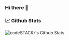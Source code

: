 ### Hi there 👋

### 📈 Github Stats


<img align="left" alt="codeSTACKr's Github Stats" src="https://github-readme-stats.vercel.app/api/top-langs/?username=Amit-Biderman&layout=compact" />  
